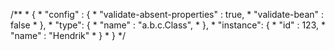   /**
         * {
         * 		"config" : {
         * 			"validate-absent-properties" : true,
         * 			"validate-bean" : false
         *        },
         * 		"type": {
         * 			"name" : "a.b.c.Class",
         *        },
         * 		"instance": {
         * 			"id" : 123,
         * 			"name" : "Hendrik"
         *        }
         * }
         */